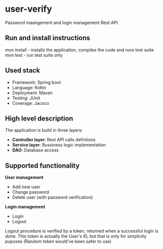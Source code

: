 # user-verify
Password maangement and login management Rest API

## Run and install instructions
mvn install - installs the application, compiles the code and runs test suite
mvn test - run test suite only

## Used stack
- Framework: Spring boot
- Language: Kotlin
- Deployment: Maven
- Testing: JUnit
- Coverage: Jacoco

## High level description
The application is build in three layers:
- **Controller layer**: Rest API calls defintions
- **Service layer**: Bussiness logic implementation
- **DAO**: Database access

## Supported functionality

**User management**
- Add new user
- Change password
- Delete user (with password verification)

**Login management**
- Login
- Logout

Logout procedure is verified by a token, returned when a successful login is done. This token is actually the User's ID, but that is only for simplicity puposes (Random token would've been safer to use)
